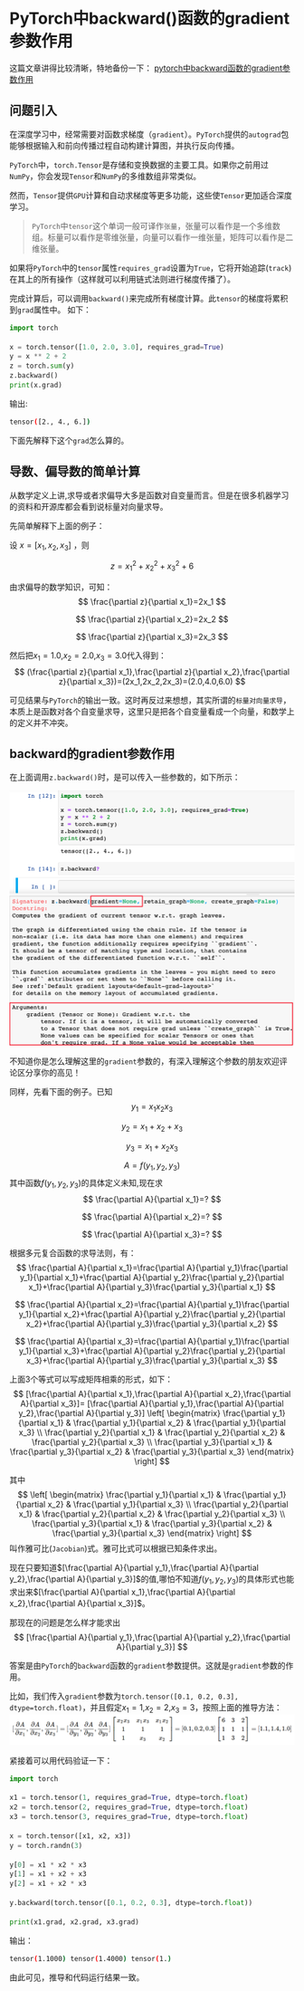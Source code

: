 # PyTorch中backward()函数的gradient参数作用

这篇文章讲得比较清晰，特地备份一下： [pytorch中backward函数的gradient参数作用](https://www.cnblogs.com/zhouyang209117/p/11023160.html)

## 问题引入

在深度学习中，经常需要对函数求梯度（`gradient`）。`PyTorch`提供的`autograd`包能够根据输入和前向传播过程自动构建计算图，并执行反向传播。

`PyTorch`中，`torch.Tensor`是存储和变换数据的主要工具。如果你之前用过`NumPy`，你会发现`Tensor`和`NumPy`的多维数组非常类似。

然而，`Tensor`提供`GPU`计算和自动求梯度等更多功能，这些使`Tensor`更加适合深度学习。

> `PyTorch`中`tensor`这个单词一般可译作`张量`，张量可以看作是一个多维数组。标量可以看作是零维张量，向量可以看作一维张量，矩阵可以看作是二维张量。

如果将`PyTorch`中的`tensor`属性`requires_grad`设置为`True`，它将开始追踪(`track`)在其上的所有操作（这样就可以利用链式法则进行梯度传播了）。  

完成计算后，可以调用`backward()`来完成所有梯度计算。此`tensor`的梯度将累积到`grad`属性中。 如下：
```python
import torch

x = torch.tensor([1.0, 2.0, 3.0], requires_grad=True)
y = x ** 2 + 2
z = torch.sum(y)
z.backward()
print(x.grad)
```
输出:
```bash
tensor([2., 4., 6.])
```
下面先解释下这个`grad`怎么算的。

## 导数、偏导数的简单计算

从数学定义上讲,求导或者求偏导大多是函数对自变量而言。但是在很多机器学习的资料和开源库都会看到说标量对向量求导。 

先简单解释下上面的例子：

设 $x=[x_1,x_2,x_3]$ ，则

$$
z=x_1^2+x_2^2+x_3^2+6
$$

由求偏导的数学知识，可知：
$$
\frac{\partial z}{\partial x_1}=2x_1
$$

$$
\frac{\partial z}{\partial x_2}=2x_2
$$

$$
\frac{\partial z}{\partial x_3}=2x_3
$$

然后把$x_1=1.0$,$x_2=2.0$,$x_3=3.0$代入得到：
$$
(\frac{\partial z}{\partial x_1},\frac{\partial z}{\partial x_2},\frac{\partial z}{\partial x_3})=(2x_1,2x_2,2x_3)=(2.0,4.0,6.0)
$$

可见结果与`PyTorch`的输出一致。这时再反过来想想，其实所谓的`标量对向量求导`，本质上是函数对各个自变量求导，这里只是把各个自变量看成一个向量，和数学上的定义并不冲突。

## backward的gradient参数作用

在上面调用`z.backward()`时，是可以传入一些参数的，如下所示：

![](attachments/why-need-gradient-arg-in-pytorch-backward/b40fbb6746ce9d95521fdc94a7605150_MD5.png)

不知道你是怎么理解这里的`gradient`参数的，有深入理解这个参数的朋友欢迎评论区分享你的高见！

同样，先看下面的例子。已知
$$
y_1=x_1x_2x_3
$$

$$
y_2=x_1+x_2+x_3
$$

$$
y_3=x_1+x_2x_3
$$

$$
A=f(y_1,y_2,y_3)
$$
其中函数$f(y_1,y_2,y_3)$的具体定义未知,现在求
$$
\frac{\partial A}{\partial x_1}=?
$$

$$
\frac{\partial A}{\partial x_2}=?
$$

$$
\frac{\partial A}{\partial x_3}=?
$$

根据多元复合函数的求导法则，有：
$$
\frac{\partial A}{\partial x_1}=\frac{\partial A}{\partial y_1}\frac{\partial y_1}{\partial x_1}+\frac{\partial A}{\partial y_2}\frac{\partial y_2}{\partial x_1}+\frac{\partial A}{\partial y_3}\frac{\partial y_3}{\partial x_1}
$$

$$
\frac{\partial A}{\partial x_2}=\frac{\partial A}{\partial y_1}\frac{\partial y_1}{\partial x_2}+\frac{\partial A}{\partial y_2}\frac{\partial y_2}{\partial x_2}+\frac{\partial A}{\partial y_3}\frac{\partial y_3}{\partial x_2}
$$

$$
\frac{\partial A}{\partial x_3}=\frac{\partial A}{\partial y_1}\frac{\partial y_1}{\partial x_3}+\frac{\partial A}{\partial y_2}\frac{\partial y_2}{\partial x_3}+\frac{\partial A}{\partial y_3}\frac{\partial y_3}{\partial x_3}
$$

上面3个等式可以写成矩阵相乘的形式，如下：
$$
[\frac{\partial A}{\partial x_1},\frac{\partial A}{\partial x_2},\frac{\partial A}{\partial x_3}]=
[\frac{\partial A}{\partial y_1},\frac{\partial A}{\partial y_2},\frac{\partial A}{\partial y_3}]
\left[
\begin{matrix}
\frac{\partial y_1}{\partial x_1} & \frac{\partial y_1}{\partial x_2} & \frac{\partial y_1}{\partial x_3}  \\
\frac{\partial y_2}{\partial x_1} & \frac{\partial y_2}{\partial x_2} & \frac{\partial y_2}{\partial x_3}  \\
\frac{\partial y_3}{\partial x_1} & \frac{\partial y_3}{\partial x_2} & \frac{\partial y_3}{\partial x_3}
\end{matrix}
\right]
$$

其中
$$
\left[
\begin{matrix}
\frac{\partial y_1}{\partial x_1} & \frac{\partial y_1}{\partial x_2} & \frac{\partial y_1}{\partial x_3}  \\
\frac{\partial y_2}{\partial x_1} & \frac{\partial y_2}{\partial x_2} & \frac{\partial y_2}{\partial x_3}  \\
\frac{\partial y_3}{\partial x_1} & \frac{\partial y_3}{\partial x_2} & \frac{\partial y_3}{\partial x_3}
\end{matrix}
\right]
$$
叫作雅可比(`Jacobian`)式。雅可比式可以根据已知条件求出。

现在只要知道$[\frac{\partial A}{\partial y_1},\frac{\partial A}{\partial y_2},\frac{\partial A}{\partial y_3}]$的值,哪怕不知道$f(y_1,y_2,y_3)$的具体形式也能求出来$[\frac{\partial A}{\partial x_1},\frac{\partial A}{\partial x_2},\frac{\partial A}{\partial x_3}]$。

那现在的问题是怎么样才能求出
$$
[\frac{\partial A}{\partial y_1},\frac{\partial A}{\partial y_2},\frac{\partial A}{\partial y_3}]
$$

答案是由`PyTorch`的`backward`函数的`gradient`参数提供。这就是`gradient`参数的作用。

比如，我们传入`gradient`参数为`torch.tensor([0.1, 0.2, 0.3], dtype=torch.float)`，并且假定$x_1=1$,$x_2=2$,$x_3=3$，按照上面的推导方法：
![](attachments/why-need-gradient-arg-in-pytorch-backward/306a4fb2b0111b4125524530f07beae0_MD5.png)

紧接着可以用代码验证一下：
```python
import torch

x1 = torch.tensor(1, requires_grad=True, dtype=torch.float)
x2 = torch.tensor(2, requires_grad=True, dtype=torch.float)
x3 = torch.tensor(3, requires_grad=True, dtype=torch.float)

x = torch.tensor([x1, x2, x3])
y = torch.randn(3)

y[0] = x1 * x2 * x3
y[1] = x1 + x2 + x3
y[2] = x1 + x2 * x3

y.backward(torch.tensor([0.1, 0.2, 0.3], dtype=torch.float))

print(x1.grad, x2.grad, x3.grad)
```
输出：
```bash
tensor(1.1000) tensor(1.4000) tensor(1.)
```
由此可见，推导和代码运行结果一致。

